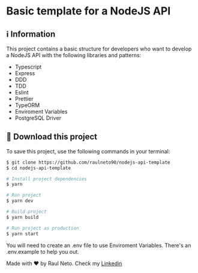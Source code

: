 # Basic template for a NodeJS API

## :information_source: Information

This project contains a basic structure for developers who want to develop a NodeJS API with the following
libraries and patterns:

- Typescript
- Express
- DDD
- TDD
- Eslint
- Prettier
- TypeORM
- Enviroment Variables
- PostgreSQL Driver

## :floppy_disk: Download this project

To save this project, use the following commands in your terminal:

```bash
$ git clone https://github.com/raulneto90/nodejs-api-template
$ cd nodejs-api-template

# Install project dependencies
$ yarn

# Run project
$ yarn dev

# Build project
$ yarn build

# Run project as production
$ yarn start
```

You will need to create an .env file to use Enviroment Variables. There's an .env.example to help you out.

Made with ❤ by Raul Neto. Check my [Linkedin](https://www.linkedin.com/in/raul-neto-777bb988/)
